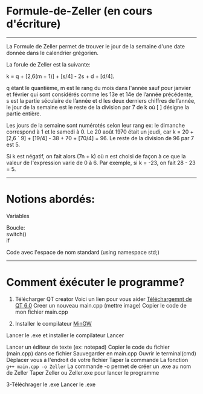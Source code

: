 # Formule-de-Zeller (en cours d'écriture)

--------------------------

La Formule de Zeller permet de trouver le jour de la semaine d'une date donnée dans le calendrier grégorien.

La forule de Zeller est la suivante:

k = q + [2,6(m + 1)] + [s/4] - 2s + d + [d/4].


q étant le quantième, m est le rang du mois dans l'année sauf pour janvier et février qui sont considérés comme les 13e et 14e de l’année précédente, s est la partie séculaire de l’année et d les deux derniers chiffres de l’année, le jour de la semaine est le reste de la division par 7 de k où [ ] désigne la partie entière.


Les jours de la semaine sont numérotés selon leur rang
ex: le dimanche correspond à 1 et le samedi à 0.
Le 20 août 1970 était un jeudi, car k = 20 + [2,6 ´ 9] + [19/4] - 38 + 70 + [70/4] = 96. Le reste de la division de 96 par 7 est 5. 

Si k est négatif, on fait alors (7n + k) où n est choisi de façon à ce que la valeur de l'expression varie de 0 à 6. Par exemple, si k = -23, on fait 28 - 23 = 5.

--------------------------------

# Notions abordés:

Variables

Boucle:<br>
       switch()<br>
       if<br>
       
Code avec l'espace de nom standard (using namespace std;)

-------------------------------------------
# Comment éxécuter le programme?
1. Télécharger QT creator
       Voici un lien pour vous aider [Téléchargemnt de QT 6.0](https://guillaumebelz.github.io/qt6/installation/)
       Creer un nouveau main.cpp (mettre image)
       Copier le code de mon fichier main.cpp
      
 2. Installer le compilateur [MinGW](https://sourceforge.net/projects/mingw/files/latest/download)
 
 Lancer le .exe et installer le compilateur
 Lancer 
 
 Lancer un éditeur de texte (ex: notepad)
 Copier le code du fichier (main.cpp) dans ce fichier
 Sauvegarder en main.cpp
 Ouvrir le terminal(cmd)
 Déplacer vous à l'endroit de votre fichier
 Taper la commande La fonction `g++ main.cpp -o Zeller` 
 La commande -o permet de créer un .exe au nom de Zeller
 Taper Zeller ou Zeller.exe pour lancer le programme
 
 3-Téléchrager le .exe
 Lancer le .exe
 
 
 
